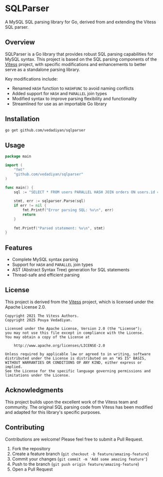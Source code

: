 # SQLParser

A MySQL SQL parsing library for Go, derived from and extending the Vitess SQL parser.

## Overview

SQLParser is a Go library that provides robust SQL parsing capabilities for MySQL syntax. This project is based on the SQL parsing components of the [Vitess](https://github.com/vitessio/vitess) project, with specific modifications and enhancements to better serve as a standalone parsing library.

Key modifications include:
- Renamed `HASH` function to `HASHFUNC` to avoid naming conflicts
- Added support for `HASH` and `PARALLEL` join types
- Modified syntax to improve parsing flexibility and functionality
- Streamlined for use as an importable Go library

## Installation

```bash
go get github.com/vedadiyan/sqlparser
```

## Usage

```go
package main

import (
    "fmt"
    "github.com/vedadiyan/sqlparser"
)

func main() {
    sql := "SELECT * FROM users PARALLEL HASH JOIN orders ON users.id = orders.user_id"
    
    stmt, err := sqlparser.Parse(sql)
    if err != nil {
        fmt.Printf("Error parsing SQL: %v\n", err)
        return
    }
    
    fmt.Printf("Parsed statement: %v\n", stmt)
}
```

## Features

- Complete MySQL syntax parsing
- Support for `HASH` and `PARALLEL` join types
- AST (Abstract Syntax Tree) generation for SQL statements
- Thread-safe and efficient parsing

## License

This project is derived from the [Vitess](https://github.com/vitessio/vitess) project, which is licensed under the Apache License 2.0.

```
Copyright 2021 The Vitess Authors.
Copyright 2025 Pouya Vedadiyan.

Licensed under the Apache License, Version 2.0 (the "License");
you may not use this file except in compliance with the License.
You may obtain a copy of the License at

    http://www.apache.org/licenses/LICENSE-2.0

Unless required by applicable law or agreed to in writing, software
distributed under the License is distributed on an "AS IS" BASIS,
WITHOUT WARRANTIES OR CONDITIONS OF ANY KIND, either express or implied.
See the License for the specific language governing permissions and
limitations under the License.
```

## Acknowledgments

This project builds upon the excellent work of the Vitess team and community. The original SQL parsing code from Vitess has been modified and adapted for this library's specific purposes.

## Contributing

Contributions are welcome! Please feel free to submit a Pull Request.

1. Fork the repository
2. Create a feature branch (`git checkout -b feature/amazing-feature`)
3. Commit your changes (`git commit -m 'Add some amazing feature'`)
4. Push to the branch (`git push origin feature/amazing-feature`)
5. Open a Pull Request